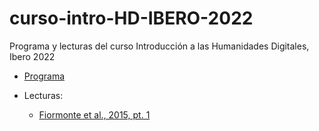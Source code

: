 # curso-intro-HD-IBERO-2022

Programa y lecturas del curso Introducción a las Humanidades Digitales, Ibero 2022

- <a href="programa Introducción a las HD - 2022.pdf" target="_blank">Programa</a>

- Lecturas:
  - <a href="lecturas/Fiormonte, Numerico, y Tomasi 2015, pt. 1.pdf" target="_blank">Fiormonte et al., 2015, pt. 1</a>
